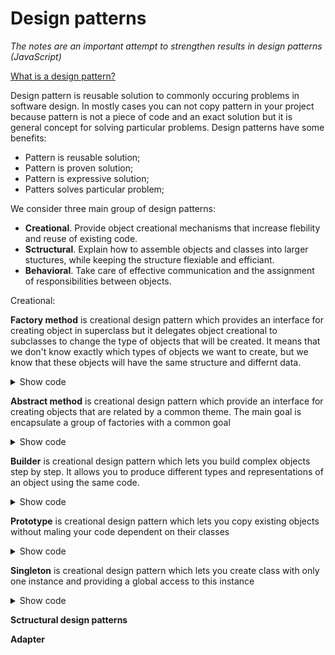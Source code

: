 
# Design patterns
*The notes are an important attempt to strengthen results in design patterns (JavaScript)*

[What is a design pattern?](#Design%20pattern%20is%20reisable%20solution%20to%20commonly%20occuring%20problems%20in%20sowftawe%20problems.)

Design pattern is reusable solution to commonly occuring problems in software design. In mostly cases you can not copy pattern in your project because pattern is not a piece of code and an exact solution but it is general concept for solving particular problems. Design patterns have some benefits:

 - Pattern is reusable solution;
 - Pattern is proven solution;
 - Pattern is expressive solution;
 - Patters solves particular problem;
 
 We consider three main group of design patterns:

- **Creational**. Provide object creational mechanisms that increase flebility and reuse of existing code.
- **Sctructural**. Explain how to assemble objects and classes into larger stuctures, while keeping the structure flexiable and efficiant.
- **Behavioral**. Take care of effective communication and the assignment of responsibilities between objects.

Creational:

**Factory method** is creational design pattern which provides an interface for creating object in superclass but it delegates object creational to subclasses to change the type of objects that will be created. It means that we don't know exactly which types of objects we want to create, but we know that these objects will have the same structure and differnt data.

<details><summary>Show code</summary>
<p>

```
index.js
class AbstractProduct {
  constructor({ model, price, owner }) {
    this.model = model;
    this.price = price;
    this.owner = owner;
  }
}

class Creator {
  create(props) {
    switch (props.type) {
      case "Auto":
        return new Auto(props);
        break;
      case "Motorcycle":
        return new Motorcycle(props);
        break;
      default:
        throw "Parameter is not a product!";
    }
  }
}

const factory = new Creator(); // superclass

class Auto extends AbstractProduct {}
class Motorcycle extends AbstractProduct {}

const X5 = factory.create({
  // subclasse
  type: "Auto",
  model: "X5",
  price: "50000",
  owner: "Mike"
});
const CX500 = factory.create({
  // subclasse
  type: "Motorcycle",
  model: "Honda CX 500",
  price: "20000",
  owner: "Bred"
});

```

</p>
</details>

**Abstract method** is creational design pattern which provide an interface for creating objects that are related by a common theme. The main goal is encapsulate a group of factories with a common goal

<details><summary>Show code</summary>
<p>

```
class AbstractProduct {
  constructor({ brand, price, owner, type }) {
    this.brand = brand;
    this.price = price;
    this.owner = owner;
    this.type = type;
  }
}

class ProductModernFactory {
  create(props) {
    switch (props.type) {
      case "Auto":
        return new Auto({ ...props, type: "modern" });
        break;
      case "Motorcycle":
        return new Motorcycle({ ...props, type: "modern" });
        break;
      default:
        throw "Parameter is not a product!";
    }
  }
}

class ProductRetroFactory {
  create(props) {
    switch (props.type) {
      case "Auto":
        return new Auto({ ...props, type: "retro" });
        break;
      case "Motorcycle":
        return new Motorcycle({ ...props, type: "retro" });
        break;
      default:
        throw "Parameter is not a product!";
    }
  }
}

const productModernFactory = new ProductModernFactory();
const productRetroFactory = new ProductRetroFactory();
class Auto extends AbstractProduct {}
class Motorcycle extends AbstractProduct {}

function AbstractFactory(props) {
  switch (props.kind) {
    case "modern":
      return productModernFactory.create(props);
      break;
    case "retro":
      return productRetroFactory.create(props);
      break;
    default:
      throw "Parameter is not a factory!";
  }
}

const myAuto = AbstractFactory({
  kind: "modern",
  type: "Auto",
  brand: "BMW",
  price: "10000",
  owner: "Stepan"
});

console.log(myAuto);

```

</p>
</details>

**Builder** is creational design pattern which lets you build  complex objects step by step. It allows you to produce different types and representations of an object using the same code.

<details><summary>Show code</summary>
<p>
 
```
class House {
  constructor() {
    this.foundation = true;
  }
}

class HouseBuilder {
  constructor() {
    this.house = new House();
  }

  addDoors(doors) {
    this.house.doors = doors;
    return this;
  }

  addWalls(walls) {
    this.house.walls = walls;
    return this;
  }

  addWindows(windows) {
    this.house.windows = windows;
    return this;
  }

  addRoof(roof) {
    this.house.roof = roof;
    return this;
  }

  build() {
    return this.house;
  }
}

const myHome = new HouseBuilder()
  .addDoors(true)
  .addWalls(true)
  .addRoof(true)
  .build();
console.log(myHome);
```

</p>
</details>

**Prototype** is creational design pattern which lets you copy existing objects without maling your code dependent on their classes

<details><summary>Show code</summary>
<p>
 
```
class Car {
  constructor(model, price) {
    this.model = model;
    this.price = price;
  }

  clone() {
    return new Car(this.model, this.price);
  }
}

const prototypeCar = new Car("BMW X5", 50000);

const car1 = prototypeCar.clone();
const car2 = prototypeCar.clone();
const car3 = prototypeCar.clone();

OR

const car = {
  model: 'BMW',
  price: 50000
};

const car1 = Object.create(car);
const car2 = Object.create(car);
car2.price = 99999;
```

</p>
</details>

**Singleton** is creational design pattern which lets you create class with only one instance and providing a global access to this instance

<details><summary>Show code</summary>
<p>

```
class Singleton {
  constructor(name) {
    if (Singleton.instance) {
      return Singleton.instance;
    }
    Singleton.instance = this;
    this.name = name;
    return Singleton.instance;
  }

  getName() {
    return this.name;
  }
}

const singleton = new Singleton("example");
const singletonSecondary = new Singleton("another example");
console.log(singleton.getName()); // example
console.log(singletonSecondary.getName()); // example
```

 </p>
</details>

**Sctructural design patterns**

**Adapter**
